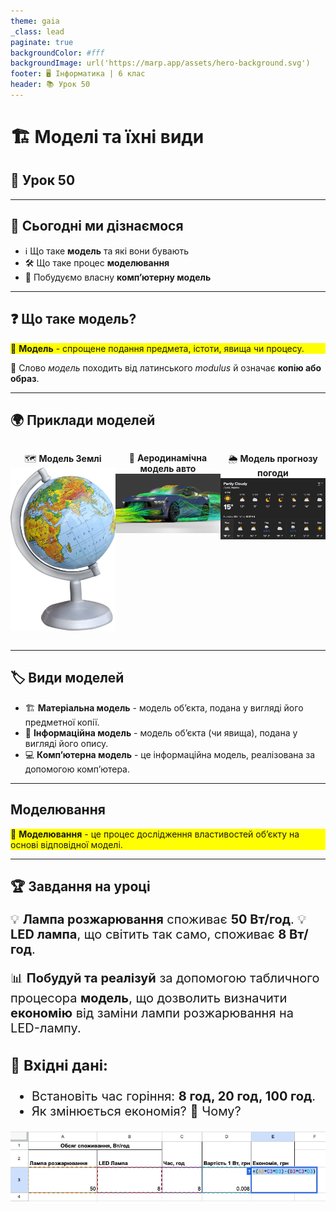 ```yaml
---
theme: gaia
_class: lead
paginate: true
backgroundColor: #fff
backgroundImage: url('https://marp.app/assets/hero-background.svg')
footer: 🖥️ Інформатика | 6 клас
header: 📚 Урок 50
---
```


# 🏗️ Моделі та їхні види

## 📖 Урок 50

---

## 🎯 Сьогодні ми дізнаємося

- ℹ️ Що таке **модель** та які вони бувають
- 🛠️ Що таке процес **моделювання**
- 🎨 Побудуємо власну **компʼютерну модель**

---

## ❓ Що таке модель?

<style>
  .definition {
    background-color: yellow;
  }
</style>

<section class="definition">

📝 **Модель** - спрощене подання предмета, істоти, явища чи процесу.

</section>

📌 Слово *модель* походить від латинського *modulus* й означає **копію або образ**.

---

## 🌍 Приклади моделей

<style>
.column {
  float: left;
  width: 33.33%;
  text-align: center;
}

/* Clear floats after the columns */
.row:after {
  content: "";
  display: table;
  clear: both;
}
</style>

<div class="row">
  <div class="column">

🗺️ **Модель Землі**
![w:250px](./assets/50/globe.png)

  </div>
  <div class="column">

🚗 **Аеродинамічна модель авто**
![w:350px](./assets/50/car-in-a-tube.jpg)

  </div>
  <div class="column">

🌦️ **Модель прогнозу погоди**
![w:350px](./assets/50/weather-forecast.png)

  </div>
</div>

---

## 🏷️ Види моделей

- 🏗️ **Матеріальна модель** - модель обʼєкта, подана у вигляді його предметної копії.
- 📝 **Інформаційна модель** - модель обʼєкта (чи явища), подана у вигляді його опису.
- 💻 **Компʼютерна модель** - це інформаційна модель, реалізована за допомогою компʼютера.

---

## Моделювання

<style>
  .definition {
    background-color: yellow;
  }
</style>

<section class="definition">

📝 **Моделювання** - це процес дослідження властивостей обʼєкту на основі відповідної моделі.

</section>

---

## 🏆 Завдання на уроці

<section style="font-size: 20px">

💡 **Лампа розжарювання** споживає **50 Вт/год**.
💡 **LED лампа**, що світить так само, споживає **8 Вт/год**.

📊 **Побудуй та реалізуй** за допомогою табличного процесора **модель**, що дозволить визначити **економію** від заміни лампи розжарювання на LED-лампу.

### 📌 Вхідні дані:

- Встановіть час горіння: **8 год, 20 год, 100 год**.
- Як змінюється економія? 🤔 Чому?

</section>

![](./assets/50/economy-model.png)
